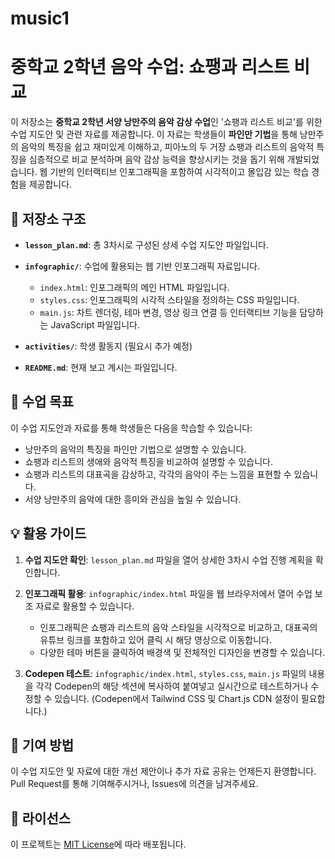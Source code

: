 # music1
# 중학교 2학년 음악 수업: 쇼팽과 리스트 비교

이 저장소는 **중학교 2학년 서양 낭만주의 음악 감상 수업**인 '쇼팽과 리스트 비교'를 위한 수업 지도안 및 관련 자료를 제공합니다. 이 자료는 학생들이 **파인만 기법**을 통해 낭만주의 음악의 특징을 쉽고 재미있게 이해하고, 피아노의 두 거장 쇼팽과 리스트의 음악적 특징을 심층적으로 비교 분석하며 음악 감상 능력을 향상시키는 것을 돕기 위해 개발되었습니다. 웹 기반의 인터랙티브 인포그래픽을 포함하여 시각적이고 몰입감 있는 학습 경험을 제공합니다.

## 📁 저장소 구조

* **`lesson_plan.md`**: 총 3차시로 구성된 상세 수업 지도안 파일입니다.

* **`infographic/`**: 수업에 활용되는 웹 기반 인포그래픽 자료입니다.
    * `index.html`: 인포그래픽의 메인 HTML 파일입니다.
    * `styles.css`: 인포그래픽의 시각적 스타일을 정의하는 CSS 파일입니다.
    * `main.js`: 차트 렌더링, 테마 변경, 영상 링크 연결 등 인터랙티브 기능을 담당하는 JavaScript 파일입니다.

* **`activities/`**: 학생 활동지 (필요시 추가 예정)

* **`README.md`**: 현재 보고 계시는 파일입니다.

## 🎯 수업 목표

이 수업 지도안과 자료를 통해 학생들은 다음을 학습할 수 있습니다:

* 낭만주의 음악의 특징을 파인만 기법으로 설명할 수 있습니다.
* 쇼팽과 리스트의 생애와 음악적 특징을 비교하여 설명할 수 있습니다.
* 쇼팽과 리스트의 대표곡을 감상하고, 각각의 음악이 주는 느낌을 표현할 수 있습니다.
* 서양 낭만주의 음악에 대한 흥미와 관심을 높일 수 있습니다.

## 💡 활용 가이드

1.  **수업 지도안 확인**: `lesson_plan.md` 파일을 열어 상세한 3차시 수업 진행 계획을 확인합니다.

2.  **인포그래픽 활용**: `infographic/index.html` 파일을 웹 브라우저에서 열어 수업 보조 자료로 활용할 수 있습니다.
    * 인포그래픽은 쇼팽과 리스트의 음악 스타일을 시각적으로 비교하고, 대표곡의 유튜브 링크를 포함하고 있어 클릭 시 해당 영상으로 이동합니다.
    * 다양한 테마 버튼을 클릭하여 배경색 및 전체적인 디자인을 변경할 수 있습니다.

3.  **Codepen 테스트**: `infographic/index.html`, `styles.css`, `main.js` 파일의 내용을 각각 Codepen의 해당 섹션에 복사하여 붙여넣고 실시간으로 테스트하거나 수정할 수 있습니다. (Codepen에서 Tailwind CSS 및 Chart.js CDN 설정이 필요합니다.)

## 🤝 기여 방법

이 수업 지도안 및 자료에 대한 개선 제안이나 추가 자료 공유는 언제든지 환영합니다. Pull Request를 통해 기여해주시거나, Issues에 의견을 남겨주세요.

## 📄 라이선스

이 프로젝트는 [MIT License](https://opensource.org/licenses/MIT)에 따라 배포됩니다.

